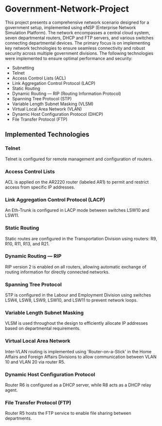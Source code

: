 # Government-Network-Project
This project presents a comprehensive network scenario designed for a government setup, implemented using eNSP (Enterprise Network Simulation Platform). The network encompasses a central cloud system, seven departmental routers, DHCP and FTP servers, and various switches connecting departmental devices. The primary focus is on implementing key network technologies to ensure seamless connectivity and robust security across multiple government divisions. The following technologies were implemented to ensure optimal performance and security:

* Subnetting
* Telnet
* Access Control Lists (ACL) 
* Link Aggregation Control Protocol (LACP)
* Static Routing
* Dynamic Routing — RIP (Routing Information Protocol)
* Spanning Tree Protocol (STP)
* Variable Length Subnet Masking (VLSM)
* Virtual Local Area Network (VLAN)
* Dynamic Host Configuration Protocol (DHCP)
* File Transfer Protocol (FTP)

## Implemented Technologies

### Telnet
Telnet is configured for remote management and configuration of routers.

### Access Control Lists
ACL is applied on the AR2220 router (labeled AR1) to permit and restrict access from specific IP addresses.

### Link Aggregation Control Protocol (LACP)
An Eth-Trunk is configured in LACP mode between switches LSW10 and LSW11.

### Static Routing
Static routes are configured in the Transportation Division using routers: R9, R10, R11, R13, and R21.

### Dynamic Routing — RIP
RIP version 2 is enabled on all routers, allowing automatic exchange of routing information for directly connected networks.

### Spanning Tree Protocol
STP is configured in the Labour and Employment Division using switches LSW4, LSW8, LSW9, LSW10, and LSW11 to prevent network loops.

### Variable Length Subnet Masking
VLSM is used throughout the design to efficiently allocate IP addresses based on departmental requirements.

### Virtual Local Area Network
Inter-VLAN routing is implemented using 'Router-on-a-Stick' in the Home Affairs and Foreign Affairs Divisions to allow communication between VLAN 10 and VLAN 20 via router R5.

### Dynamic Host Configuration Protocol
Router R6 is configured as a DHCP server, while R8 acts as a DHCP relay agent.

### File Transfer Protocol (FTP)
Router R5 hosts the FTP service to enable file sharing between departments.

